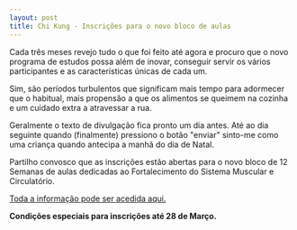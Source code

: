 ```yaml
---
layout: post
title: Chi Kung - Inscrições para o novo bloco de aulas
---
```


Cada três meses revejo tudo o que foi feito até agora e procuro que o novo programa de estudos possa além de inovar, conseguir servir os vários participantes e as características únicas de cada um. 

Sim, são períodos turbulentos que significam mais tempo para adormecer que o habitual, mais propensão a que os alimentos se queimem na cozinha e um cuidado extra a atravessar a rua. 

Geralmente o texto de divulgação fica pronto um dia antes. Até ao dia seguinte quando (finalmente) pressiono o botão "enviar" sinto-me como uma criança quando antecipa a manhã do dia de Natal. 

Partilho convosco que as inscrições estão abertas para o novo bloco de 12 Semanas de aulas dedicadas ao Fortalecimento do Sistema Muscular e Circulatório.

[Toda a informação pode ser acedida aqui.](http://devagar.org/regulares.html) 

**Condições especiais para inscrições até 28 de Março.** 